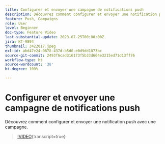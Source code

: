 ```yaml
---
title: Configurer et envoyer une campagne de notifications push
description: Découvrez comment configurer et envoyer une notification push avec une campagne.
feature: Push, Campaigns
role: User
level: Beginner
doc-type: Feature Video
last-substantial-update: 2023-07-25T00:00:00Z
jira: KT-9894
thumbnail: 3422017.jpeg
exl-id: abd47e24-0878-437d-b5d0-e0d9dd1873bc
source-git-commit: 2493f6cad316173f5b33d664e3215ed71d13ff76
workflow-type: ht
source-wordcount: '38'
ht-degree: 100%

---
```


# Configurer et envoyer une campagne de notifications push

Découvrez comment configurer et envoyer une notification push avec une campagne.

>[!VIDEO](https://video.tv.adobe.com/v/3422017/?learn=on){transcript=true}
